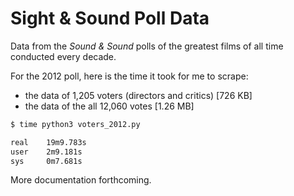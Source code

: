 # Sight & Sound Poll Data
Data from the _Sound & Sound_ polls of the greatest films of all time conducted every decade.

For the 2012 poll, here is the time it took for me to scrape:
- the data of 1,205 voters (directors and critics) [726 KB]
- the data of the all 12,060 votes [1.26 MB]

```bash
$ time python3 voters_2012.py

real    19m9.783s
user    2m9.181s
sys     0m7.681s
```

More documentation forthcoming.
